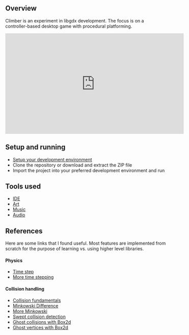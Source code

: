 ## Overview

Climber is an experiment in libgdx development. The focus is on a controller-based desktop game with procedural platforming.

<iframe width="560" height="315" src="https://www.youtube.com/embed/7HAQl34IODU" frameborder="0" allowfullscreen></iframe>

## Setup and running
* [Setup your development environment](https://github.com/libgdx/libgdx/wiki/Gradle-and-Intellij-IDEA)
* Clone the repository or download and extract the ZIP file
* Import the project into your preferred development environment and run

## Tools used

* [IDE](https://www.jetbrains.com/idea/)
* [Art](http://pyxeledit.com/)
* [Music](http://boscaceoil.net/)
* [Audio](http://sourceforge.net/projects/audacity/)

## References

Here are some links that I found useful. Most features are implemented from scratch for the purpose of learning vs. using higher level libraries.

#### Physics

* [Time step](http://gafferongames.com/game-physics/fix-your-timestep/)
* [More time stepping](http://lolengine.net/blog/2015/05/03/damping-with-delta-time)

#### Collision handling

* [Collision fundamentals](http://noonat.github.io/intersect/)
* [Minkowski Difference](http://hamaluik.com/posts/simple-aabb-collision-using-the-minkowski-difference/)
* [More Minkowski](http://stackoverflow.com/questions/13503811/how-do-i-calculate-the-minkowski-difference-between-two-aabbs-with-no-vector-ma)
* [Swept collision detection](http://hamaluik.com/posts/swept-aabb-collision-detection-using-the-minkowski-difference/)
* [Ghost collisions with Box2d](http://gamedev.stackexchange.com/questions/45808/what-could-cause-a-sudden-stop-in-box2d)
* [Ghost vertices with Box2d](http://www.iforce2d.net/b2dtut/ghost-vertices)